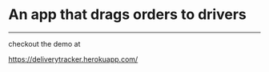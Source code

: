 # An app that drags orders to drivers

<hr />

checkout the demo at

https://deliverytracker.herokuapp.com/


